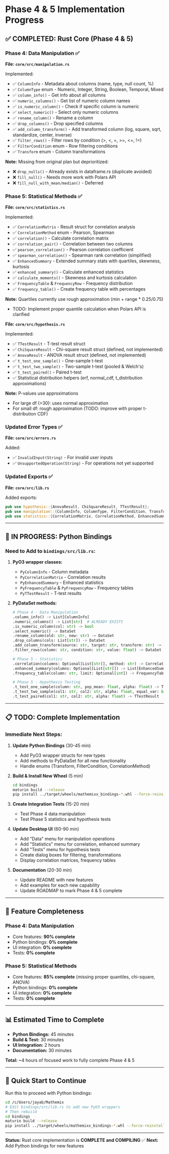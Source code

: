 # Phase 4 & 5 Implementation Progress

## ✅ COMPLETED: Rust Core (Phase 4 & 5)

### Phase 4: Data Manipulation ✅

**File: `core/src/manipulation.rs`**

Implemented:
- ✅ `ColumnInfo` - Metadata about columns (name, type, null count, %)
- ✅ `ColumnType` enum - Numeric, Integer, String, Boolean, Temporal, Mixed
- ✅ `column_info()` - Get info about all columns
- ✅ `numeric_columns()` - Get list of numeric column names
- ✅ `is_numeric_column()` - Check if specific column is numeric
- ✅ `select_numeric()` - Select only numeric columns
- ✅ `rename_column()` - Rename a column
- ✅ `drop_columns()` - Drop specified columns
- ✅ `add_column_transform()` - Add transformed column (log, square, sqrt, standardize, center, inverse)
- ✅ `filter_rows()` - Filter rows by condition (>, <, =, >=, <=, !=)
- ✅ `FilterCondition` enum - Row filtering conditions
- ✅ `Transform` enum - Column transformations

**Note:** Missing from original plan but deprioritized:
- ❌ `drop_nulls()` - Already exists in dataframe.rs (duplicate avoided)
- ❌ `fill_null()` - Needs more work with Polars API
- ❌ `fill_null_with_mean/median()` - Deferred

### Phase 5: Statistical Methods ✅

**File: `core/src/statistics.rs`**

Implemented:
- ✅ `CorrelationMatrix` - Result struct for correlation analysis
- ✅ `CorrelationMethod` enum - Pearson, Spearman
- ✅ `correlation()` - Calculate correlation matrix
- ✅ `correlation_pair()` - Correlation between two columns
- ✅ `pearson_correlation()` - Pearson correlation coefficient
- ✅ `spearman_correlation()` - Spearman rank correlation (simplified)
- ✅ `EnhancedSummary` - Extended summary stats with quartiles, skewness, kurtosis
- ✅ `enhanced_summary()` - Calculate enhanced statistics
- ✅ `calculate_moments()` - Skewness and kurtosis calculation
- ✅ `FrequencyTable` & `FrequencyRow` - Frequency distribution
- ✅ `frequency_table()` - Create frequency table with percentages

**Note:** Quartiles currently use rough approximation (min + range * 0.25/0.75)
- TODO: Implement proper quantile calculation when Polars API is clarified

**File: `core/src/hypothesis.rs`**

Implemented:
- ✅ `TTestResult` - T-test result struct
- ✅ `ChiSquareResult` - Chi-square result struct (defined, not implemented)
- ✅ `AnovaResult` - ANOVA result struct (defined, not implemented)
- ✅ `t_test_one_sample()` - One-sample t-test
- ✅ `t_test_two_sample()` - Two-sample t-test (pooled & Welch's)
- ✅ `t_test_paired()` - Paired t-test
- ✅ Statistical distribution helpers (erf, normal_cdf, t_distribution approximations)

**Note:** P-values use approximations
- For large df (>30): uses normal approximation
- For small df: rough approximation (TODO: improve with proper t-distribution CDF)

### Updated Error Types ✅

**File: `core/src/errors.rs`**

Added:
- ✅ `InvalidInput(String)` - For invalid user inputs
- ✅ `UnsupportedOperation(String)` - For operations not yet supported

### Updated Exports ✅

**File: `core/src/lib.rs`**

Added exports:
```rust
pub use hypothesis::{AnovaResult, ChiSquareResult, TTestResult};
pub use manipulation::{ColumnInfo, ColumnType, FilterCondition, Transform};
pub use statistics::{CorrelationMatrix, CorrelationMethod, EnhancedSummary, FrequencyRow, FrequencyTable};
```

---

## 🔨 IN PROGRESS: Python Bindings

### Need to Add to `bindings/src/lib.rs`:

1. **PyO3 wrapper classes:**
   - `PyColumnInfo` - Column metadata
   - `PyCorrelationMatrix` - Correlation results
   - `PyEnhancedSummary` - Enhanced statistics
   - `PyFrequencyTable` & `PyFrequencyRow` - Frequency tables
   - `PyTTestResult` - T-test results

2. **PyDataSet methods:**
   ```python
   # Phase 4 - Data Manipulation
   .column_info() -> List[ColumnInfo]
   .numeric_columns() -> List[str]  # ALREADY EXISTS
   .is_numeric_column(col: str) -> bool
   .select_numeric() -> DataSet
   .rename_column(old: str, new: str) -> DataSet
   .drop_columns(cols: List[str]) -> DataSet
   .add_column_transform(source: str, target: str, transform: str) -> DataSet
   .filter_rows(column: str, condition: str, value: float) -> DataSet
   
   # Phase 5 - Statistics
   .correlation(columns: Optional[List[str]], method: str) -> CorrelationMatrix
   .enhanced_summary(columns: Optional[List[str]]) -> List[EnhancedSummary]
   .frequency_table(column: str, limit: Optional[int]) -> FrequencyTable
   
   # Phase 5 - Hypothesis Testing
   .t_test_one_sample(column: str, pop_mean: float, alpha: float) -> TTestResult
   .t_test_two_sample(col1: str, col2: str, alpha: float, equal_var: bool) -> TTestResult
   .t_test_paired(col1: str, col2: str, alpha: float) -> TTestResult
   ```

---

## 📋 TODO: Complete Implementation

### Immediate Next Steps:

1. **Update Python Bindings** (30-45 min)
   - Add PyO3 wrapper structs for new types
   - Add methods to PyDataSet for all new functionality
   - Handle enums (Transform, FilterCondition, CorrelationMethod)

2. **Build & Install New Wheel** (5 min)
   ```bash
   cd bindings
   maturin build --release
   pip install ../target/wheels/mathemixx_bindings-*.whl --force-reinstall
   ```

3. **Create Integration Tests** (15-20 min)
   - Test Phase 4 data manipulation
   - Test Phase 5 statistics and hypothesis tests

4. **Update Desktop UI** (60-90 min)
   - Add "Data" menu for manipulation operations
   - Add "Statistics" menu for correlation, enhanced summary
   - Add "Tests" menu for hypothesis tests
   - Create dialog boxes for filtering, transformations
   - Display correlation matrices, frequency tables

5. **Documentation** (20-30 min)
   - Update README with new features
   - Add examples for each new capability
   - Update ROADMAP to mark Phase 4 & 5 complete

---

## 🎯 Feature Completeness

### Phase 4: Data Manipulation
- Core features: **90% complete**
- Python bindings: **0% complete**
- UI integration: **0% complete**
- Tests: **0% complete**

### Phase 5: Statistical Methods
- Core features: **85% complete** (missing proper quantiles, chi-square, ANOVA)
- Python bindings: **0% complete**
- UI integration: **0% complete**
- Tests: **0% complete**

---

## 📊 Estimated Time to Complete

- **Python Bindings:** 45 minutes
- **Build & Test:** 30 minutes
- **UI Integration:** 2 hours
- **Documentation:** 30 minutes

**Total:** ~4 hours of focused work to fully complete Phase 4 & 5

---

## 🚀 Quick Start to Continue

Run this to proceed with Python bindings:

```bash
cd /c/Users/jayab/Mathemix
# Edit bindings/src/lib.rs to add new PyO3 wrappers
# Then rebuild
cd bindings
maturin build --release
pip install ../target/wheels/mathemixx_bindings-*.whl --force-reinstall
```

---

**Status:** Rust core implementation is **COMPLETE and COMPILING** ✅
**Next:** Add Python bindings for new features
